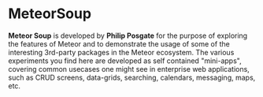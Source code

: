 MeteorSoup
==========

**Meteor Soup** is developed by **Philip Posgate** for the purpose of
exploring the features of Meteor and to demonstrate the usage of some of the interesting
3rd-party packages in the Meteor ecosystem.  The various experiments you find here are developed
as self contained "mini-apps", covering common usecases one might see in enterprise web applications,
such as CRUD screens, data-grids, searching, calendars, messaging, maps, etc.

